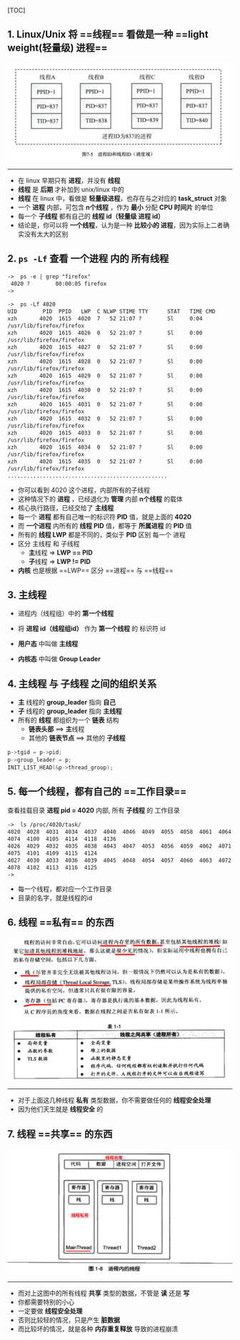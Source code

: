 [TOC]



## 1. Linux/Unix 将 ==线程== 看做是一种 ==light weight(轻量级) 进程==

![Snip20171214_95](images/05.png)

---

- 在 linux 早期只有 **进程**，并没有 **线程**
- **线程** 是 **后期** 才补加到 unix/linux 中的
- **线程** 在 linux 中，看做是 **轻量级进程**，也存在与之对应的 **task_struct** 对象
- 一个 **进程** 内部，可包含 **n个线程** ，作为 **最小** 分配 **CPU 时间片** 的单位
- 每一个 **子线程** 都有自己的 **线程 id（轻量级 进程 id）**
- 结论是，你可以将 **一个线程**，认为是一种 **比较小的 进程**，因为实际上二者确实没有太大的区别



## 2. `ps -Lf` 查看 一个进程 内的 所有线程

```
->  ps -e | grep "firefox"
 4020 ?        00:00:05 firefox
->
```

```
->  ps -Lf 4020
UID        PID  PPID   LWP  C NLWP STIME TTY      STAT   TIME CMD
xzh       4020  1615  4020  7   52 21:07 ?        Sl     0:04 /usr/lib/firefox/firefox
xzh       4020  1615  4026  0   52 21:07 ?        Sl     0:00 /usr/lib/firefox/firefox
xzh       4020  1615  4027  0   52 21:07 ?        Sl     0:00 /usr/lib/firefox/firefox
xzh       4020  1615  4028  0   52 21:07 ?        Sl     0:00 /usr/lib/firefox/firefox
xzh       4020  1615  4029  0   52 21:07 ?        Sl     0:00 /usr/lib/firefox/firefox
xzh       4020  1615  4030  0   52 21:07 ?        Sl     0:00 /usr/lib/firefox/firefox
xzh       4020  1615  4031  0   52 21:07 ?        Sl     0:00 /usr/lib/firefox/firefox
xzh       4020  1615  4032  0   52 21:07 ?        Sl     0:00 /usr/lib/firefox/firefox
xzh       4020  1615  4033  0   52 21:07 ?        Sl     0:00 /usr/lib/firefox/firefox
xzh       4020  1615  4034  0   52 21:07 ?        Sl     0:00 /usr/lib/firefox/firefox
xzh       4020  1615  4035  0   52 21:07 ?        Sl     0:00 /usr/lib/firefox/firefox
..................................................
```

- 你可以看到 4020 这个进程，内部所有的子线程
- 这种情况下的 **进程** ，已经退化为 **管理** 内部 **n个线程** 的载体
- 核心执行路径，已经交给了 **主线程**
- 每一个 **进程** 都有自己唯一的标识符 **PID** 值，就是上面的 **4020**
- 而 **一个进程** 内所有的 **线程 PID** 值，都等于 **所属进程** 的 **PID** 值
- 所有的 **线程 LWP** 都是不同的，类似于 **PID** 区别 每一个 进程
- 区分 主线程 和 子线程
  - **主**线程 => **LWP == PID**
  - **子**线程 => **LWP != PID** 
- **内核** 也是根据 ==LWP== 区分 ==进程== 与 ==线程==



## 3. 主线程

- 进程内（线程组）中的  **第一个线程**

- 将  **进程 id（线程组id）** 作为 **第一个线程** 的 标识符 id
- **用户态** 中叫做 **主线程**
- **内核态** 中叫做 **Group Leader**



## 4. 主线程 与 子线程 之间的组织关系

- **主** 线程的 **group_leader** 指向 **自己**
- **子** 线程的 **group_leader** 指向 **主线程**
- 所有的 **线程** 都组织为一个 **链表** 结构
  - **链表头部** ==> **主**线程
  - 其他的 **链表节点** ==> 其他的 **子线程**

```c
p->tgid = p->pid; 
p->group_leader = p;
INIT_LIST_HEAD(&p->thread_group);
```



## 5. 每一个线程，都有自己的 ==工作目录==

查看挂载目录 **进程 pid = 4020** 内部, 所有 **子线程** 的 工作目录

```
->  ls /proc/4020/task/
4020  4028  4031  4034	4037  4040  4046  4049	4055  4058  4061  4064	4074  4100  4105  4114	4118  4136
4026  4029  4032  4035	4038  4043  4047  4053	4056  4059  4062  4071	4075  4101  4109  4115	4124
4027  4030  4033  4036	4039  4045  4048  4054	4057  4060  4063  4072	4078  4102  4113  4116	4125
->
```

- 每一个线程，都对应一个工作目录
- 目录的名字，就是线程的id



## 6. 线程 ==私有== 的东西

![](images/06.png)

---

- 对于上面这几种线程 **私有** 类型数据，你不需要做任何的 **线程安全处理**
- 因为他们天生就是 **线程安全** 的



## 7. 线程 ==共享== 的东西

![](images/07.png)

---

- 而对上这图中的所有线程 **共享** 类型的数据，不管是 **读** 还是 **写** 
- 你都需要特别的小心
- 一定要做 **线程安全处理**
- 否则比较轻的情况，只是产生 **脏数据**
- 而比较坏的情况，就是各种 **内存重复释放** 导致的进程崩溃

